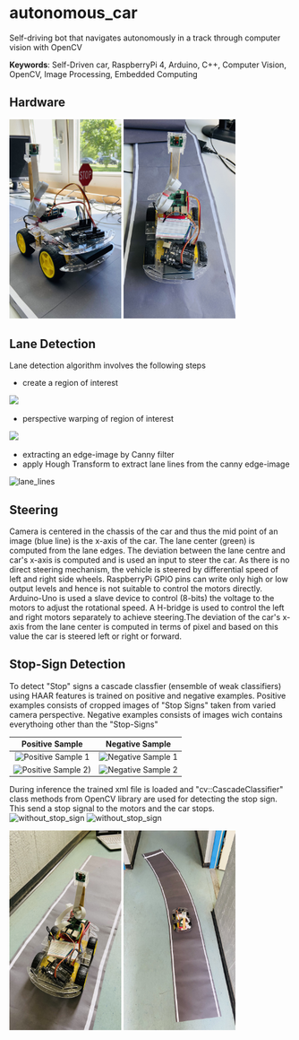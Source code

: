 # autonomous_car
Self-driving bot that navigates autonomously in a track through computer vision with OpenCV

__Keywords__: Self-Driven car, RaspberryPi 4, Arduino, C++, Computer Vision, OpenCV, Image Processing, Embedded Computing
## Hardware

<p float="center">
  <img src="img/iso_view.jpeg" width="200" />
  <img src="img/top_view.jpeg" width="200" /> 
</p>

## Lane Detection
Lane detection algorithm involves the following steps
* create a region of interest

![](/autonomous_car/img/Lane_detection_1.png)
* perspective warping of region of interest

![](/autonomous_car/img/Lane_detection_2.png)
* extracting an edge-image by Canny filter
* apply Hough Transform to extract lane lines from the canny edge-image

![lane_lines](/autonomous_car/img/Lane_detection_3.png)

## Steering
Camera is centered in the chassis of the car and thus the mid point of an image (blue line) is the x-axis of the car. The lane center (green) is computed from the lane edges. The deviation between the lane centre and car's x-axis is computed and is used an input to steer the car. As there is no direct steering mechanism, the vehicle is steered by differential speed of left and right side wheels. RaspberryPi GPIO pins can write only high or low output levels and hence is not suitable to control the motors directly. Arduino-Uno is used a slave device to control (8-bits) the voltage to the motors to adjust the rotational speed. A H-bridge is used to control the left and right motors separately to achieve steering.The deviation of the car's x-axis from the lane center is computed in terms of pixel and based on this value the car is steered left or right or forward.

## Stop-Sign Detection
To detect "Stop" signs a cascade classfier (ensemble of weak classifiers) using HAAR features is trained on positive and negative examples. Positive examples consists of cropped images of  "Stop Signs" taken from varied camera perspective. Negative examples consists of images wich contains everythoing other than the "Stop-Signs"

Positive  Sample               |  Negative Sample
:-------------------------:|:-------------------------:
![Positive Sample 1](/autonomous_car/img/positive_sample_1.jpg)  |  ![Negative Sample 1](/autonomous_car/img/negative_sample_1.jpg)
![Positive Sample 2)](/autonomous_car/img/positive_sample_2.jpg)  |  ![Negative Sample 2](/autonomous_car/img/negative_sample_2.jpg)

During inference the trained xml file is loaded and "cv::CascadeClassifier" class methods from OpenCV library are used for detecting the stop sign. This send a stop signal to the motors and the car stops.
![without_stop_sign](/autonomous_car/img/Stop_sign_1.png)
![without_stop_sign](/autonomous_car/img/Stop_sign_2.png)


<p float="center">
  <img src="img/car_on_track_1.jpeg" width="200" />
  <img src="img/car_on_track_2.jpeg" width="200" /> 
</p>

